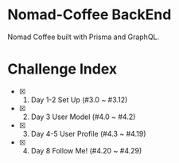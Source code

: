 # Nomad-Coffee BackEnd

Nomad Coffee built with Prisma and GraphQL.

# Challenge Index

- [x] 1. Day 1-2   Set Up (#3.0 ~ #3.12)
- [x] 2. Day 3     User Model (#4.0 ~ #4.2)
- [x] 3. Day 4-5   User Profile (#4.3 ~ #4.19)
- [x] 4. Day 8     Follow Me! (#4.20 ~ #4.29)